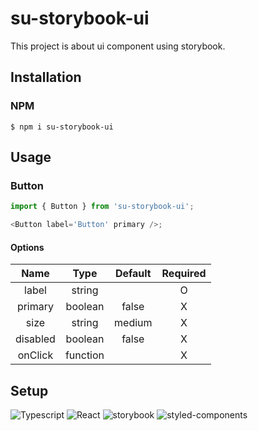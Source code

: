 # su-storybook-ui

This project is about ui component using storybook.

## Installation

### NPM

```
$ npm i su-storybook-ui
```

## Usage

### Button

```javascript
import { Button } from 'su-storybook-ui';

<Button label='Button' primary />;
```

#### Options

|   Name   |   Type   | Default | Required |
| :------: | :------: | :-----: | :------: |
|  label   |  string  |         |    O     |
| primary  | boolean  |  false  |    X     |
|   size   |  string  | medium  |    X     |
| disabled | boolean  |  false  |    X     |
| onClick  | function |         |    X     |

## Setup

<img alt="Typescript" src ="https://img.shields.io/badge/Typescript-3178C6.svg?&style=for-the-badge&logo=TYPESCRIPT&logoColor=white"/> <img alt="React" src ="https://img.shields.io/badge/React-61DAFB.svg?&style=for-the-badge&logo=REACT&logoColor=333"/>
<img alt="storybook" src="https://img.shields.io/badge/Storybook-FF4785.svg?&style=for-the-badge&logo=storybook&logoColor=white"/>
<img alt="styled-components" src ="https://img.shields.io/badge/Styled_Components-DB7093.svg?&style=for-the-badge&logo=styledcomponents&logoColor=white"/>
